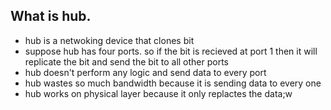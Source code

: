 ## What is hub.

- hub is a netwoking device that clones bit
- suppose hub has four ports. so if the bit is recieved at port 1 then it will replicate the bit and send the bit to all other ports
- hub doesn't perform any logic and send data to every port
- hub wastes so much bandwidth because it is sending data to every one
- hub works on physical layer because it only replactes the data;w
